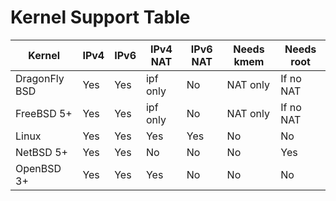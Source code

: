 # Kernel Support Table

| Kernel            | IPv4 | IPv6 | IPv4 NAT | IPv6 NAT | Needs kmem | Needs root |
| ----------------- | ---- | ---- | -------- | -------- | ---------- | ---------- |
| DragonFly BSD     | Yes  | Yes  | ipf only | No       | NAT only   | If no NAT  |
| FreeBSD 5+        | Yes  | Yes  | ipf only | No       | NAT only   | If no NAT  |
| Linux             | Yes  | Yes  | Yes      | Yes      | No         | No         |
| NetBSD 5+         | Yes  | Yes  | No       | No       | No         | Yes        |
| OpenBSD 3+        | Yes  | Yes  | Yes      | No       | No         | No         |
